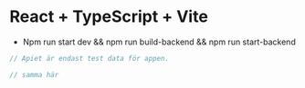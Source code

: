 # React + TypeScript + Vite





- Npm run start dev && npm run build-backend && npm run start-backend

```js
// Apiet är endast test data för appen.
```

```js
// samma här 
```
